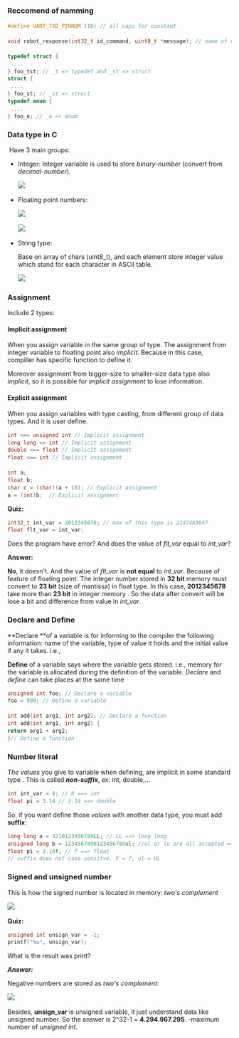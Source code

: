 ### Reccomend of namming

```c
#define UART_TXD_PINNUM (10) // all caps for constant

void robot_response(int32_t id_command, uint8_t *message); // name of variable and function write in lower case. Multiword is linked by "_"

typedef struct {
 ....  
} foo_tst; // _t => typedef and _st => struct
struct {
 ....
} foo_st; // _st => struct
typedef enum {
 ....   
} foo_e; // _e => enum
```

### Data type in C

​    Have 3 main groups:

* Integer: Integer variable is used to store _binary-number_ (convert from _decimal-number_).

  ![](.\..\..\assets\image\C\1_1.png)

* Floating point numbers:

  ![](.\..\..\assets\image\C\1_2.png)

  

  ![](.\..\..\assets\image\C\1_3.png)

* String type:

  Base on array of chars (uint8_t), and each element store integer value which stand for each character in ASCII table.
  
  ![](.\..\..\assets\image\C\1_4.png)
  
  [Decimal ASCII Chart]: www.asciichart.com

### Assignment

Include 2 types:

#### 		Implicit assignment

When you assign variable in the same group of type. The assignment from integer variable to floating point also _implicit_. Because in this case, compiller has specific function to define it.

Moreover assignment from bigger-size to smaller-size data type also _implicit_, so it is possible for _implicit assignment_ to lose information.

#### 		Explicit assignment

When you assign variables with type casting,  from different group of data types. And it is user define.

[Type Conversion in C]: https://www.geeksforgeeks.org/type-conversion-c/



```c
int <== unsigned int // Implicit assignment
long long <= int // Implicit assignment
double <== float // Implicit assignment
float <== int // Implicit assignment
    
int a;
float b;
char c = (char)(a + 10); // Explicit assignment
a = (int)b;  // Explicit assignment
```

**Quiz:** 

```c
int32_t int_var = 2012345678; // max of this type is 2147483647
float flt_var = int_var;
```

Does the program have error? And does the value of _flt_var_ equal to _int_var_?

**Answer:**

**No**, it doesn't. And the value of _flt_var_ is **not equal** to _int_var_. Because of feature of floating point. The integer number stored in **32 bit** memory must convert to **23 bit** (size of mantissa) in float type. In this case, **2012345678** take more than **23 bit** in integer memory . So the data after convert will be lose a bit and difference from value in _int_var_.

### Declare and Define

**Declare **of a variable is for informing to the compiler the following information: name of the variable, type of value it holds and the initial value if any it takes. i.e.,

**Define** of a variable says where the variable gets stored. i.e., memory for the variable is allocated during the definition of the variable. _Declare_ and _define_ can take places at the same time

```c
unsigned int foo; // Declare a variable
foo = 999; // Define a variable

int add(int arg1, int arg2); // Declare a function
int add(int arg1, int arg2) {
return arg1 + arg2;
}// Define a function
```

### Number literal

_The values_ you give to variable when defining, are implicit in some standard type .  This is called  _**non-suffix**_, ex: int, double,...

```c
int int_var = 8; // 8 ==> int
float pi = 3.14 // 3.14 ==> double
```

So, if you want define those _values_ with another data type, you must add **suffix**:

```c
long long a = 3210123456789LL; // LL ==> long long
unsigned long b = 1234567890123456789ul; //ul or lu are all accepted ==>unsigned long
float pi = 3.14f; // f ==> float
// suffix does not case sensitve. F = f, ul = UL
```

### Signed and unsigned number

This is how the signed number is located in memory: _two's complement_

![](.\..\..\assets\image\C\2_1.png)

**Quiz:**

```c
unsigned int unsign_var = -1;
printf("%u", unsign_var); 
```

What is the result was print?

_**Answer:**_

Negative numbers are stored as _two's complement_:

![](.\..\..\assets\image\C\2_2.png)

Besides, **unsign_var** is unsigned variable, it just understand data like unsigned number.  So the answer is 2^32-1 = **4.294.967.295**. -maximum number of _unsigned int_.

